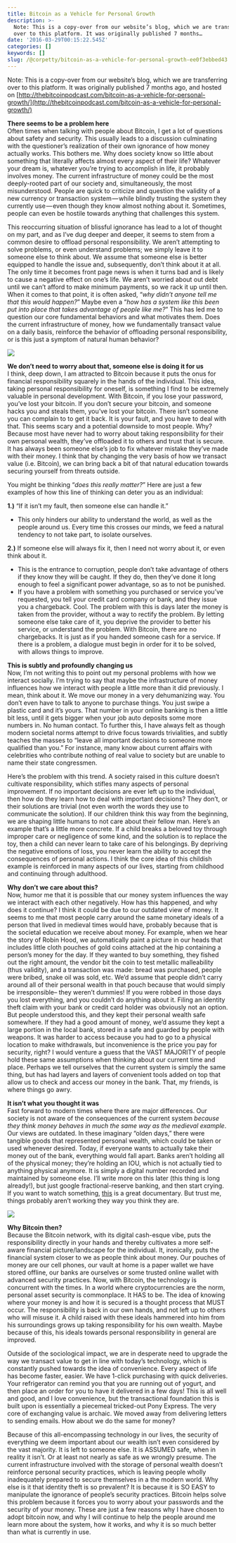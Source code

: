 ```yaml
---
title: Bitcoin as a Vehicle for Personal Growth
description: >-
  Note: This is a copy-over from our website’s blog, which we are transferring
  over to this platform. It was originally published 7 months…
date: '2016-03-29T00:15:22.545Z'
categories: []
keywords: []
slug: /@corpetty/bitcoin-as-a-vehicle-for-personal-growth-ee0f3ebbed43
---
```


Note: This is a copy-over from our website’s blog, which we are transferring over to this platform. It was originally published 7 months ago, and hosted on [http://thebitcoinpodcast.com/bitcoin-as-a-vehicle-for-personal-growth/](http://thebitcoinpodcast.com/bitcoin-as-a-vehicle-for-personal-growth/)

**There seems to be a problem here**  
Often times when talking with people about Bitcoin, I get a lot of questions about safety and security. This usually leads to a discussion culminating with the questioner’s realization of their own ignorance of how money actually works. This bothers me. Why does society know so little about something that literally affects almost every aspect of their life? Whatever your dream is, whatever you’re trying to accomplish in life, it probably involves money. The current infrastructure of money could be the most deeply-rooted part of our society and, simultaneously, the most misunderstood. People are quick to criticize and question the validity of a new currency or transaction system — while blindly trusting the system they currently use — even though they know almost nothing about it. Sometimes, people can even be hostile towards anything that challenges this system.

This reoccurring situation of blissful ignorance has lead to a lot of thought on my part, and as I’ve dug deeper and deeper, it seems to stem from a common desire to offload personal responsibility. We aren’t attempting to solve problems, or even understand problems; we simply leave it to someone else to think about. We assume that someone else is better equipped to handle the issue and, subsequently, don’t think about it at all. The only time it becomes front page news is when it turns bad and is likely to cause a negative effect on one’s life. We aren’t worried about out debt until we can’t afford to make minimum payments, so we rack it up until then. When it comes to that point, it is often asked, “_why didn’t anyone tell me that this would happen?_” Maybe even a “_how has a system like this been put into place that takes advantage of people like me?_” This has led me to question our core fundamental behaviors and what motivates them. Does the current infrastructure of money, how we fundamentally transact value on a daily basis, reinforce the behavior of offloading personal responsibility, or is this just a symptom of natural human behavior?

![](/home/petty/Downloads/medium-export/posts/md_1632507099173/img/0__KKYeLrGaEQ3c4ZJD.)

**We don’t need to worry about that, someone else is doing it for us**  
I think, deep down, I am attracted to Bitcoin because it puts the onus for financial responsibility squarely in the hands of the individual. This idea, taking personal responsibility for oneself, is something I find to be extremely valuable in personal development. With Bitcoin, if you lose your password, you’ve lost your bitcoin. If you don’t secure your bitcoin, and someone hacks you and steals them, you’ve lost your bitcoin. There isn’t someone you can complain to to get it back. It is your fault, and you have to deal with that. This seems scary and a potential downside to most people. Why? Because most have never had to worry about taking responsibility for their own personal wealth, they’ve offloaded it to others and trust that is secure. It has always been someone else’s job to fix whatever mistake they’ve made with their money. I think that by changing the very basis of how we transact value (i.e. Bitcoin), we can bring back a bit of that natural education towards securing yourself from threats outside.

You might be thinking “_does this really matter?_” Here are just a few examples of how this line of thinking can deter you as an individual:

**1.)** “If it isn’t my fault, then someone else can handle it.”

*   This only hinders our ability to understand the world, as well as the people around us. Every time this crosses our minds, we feed a natural tendency to not take part, to isolate ourselves.

**2.)** If someone else will always fix it, then I need not worry about it, or even think about it.

*   This is the entrance to corruption, people don’t take advantage of others if they know they will be caught. If they do, then they’ve done it long enough to feel a significant power advantage, so as to not be punished.
*   If you have a problem with something you purchased or service you’ve requested, you tell your credit card company or bank, and they issue you a chargeback. Cool. The problem with this is days later the money is taken from the provider, without a way to rectify the problem. By letting someone else take care of it, you deprive the provider to better his service, or understand the problem. With Bitcoin, there are no chargebacks. It is just as if you handed someone cash for a service. If there is a problem, a dialogue must begin in order for it to be solved, with allows things to improve.

**This is subtly and profoundly changing us**  
Now, I’m not writing this to point out my personal problems with how we interact socially. I’m trying to say that maybe the infrastructure of money influences how we interact with people a little more than it did previously. I mean, think about it. We move our money in a very dehumanizing way. You don’t even have to talk to anyone to purchase things. You just swipe a plastic card and it’s yours. That number in your online banking is then a little bit less, until it gets bigger when your job auto deposits some more numbers in. No human contact. To further this, I have always felt as though modern societal norms attempt to drive focus towards trivialities, and subtly teaches the masses to “leave all important decisions to someone more qualified than you.” For instance, many know about current affairs with celebrities who contribute nothing of real value to society but are unable to name their state congressmen.

Here’s the problem with this trend. A society raised in this culture doesn’t cultivate responsibility, which stifles many aspects of personal improvement. If no important decisions are ever left up to the individual, then how do they learn how to deal with important decisions? They don’t, or their solutions are trivial (not even worth the words they use to communicate the solution). If our children think this way from the beginning, we are shaping little humans to not care about their fellow man. Here’s an example that’s a little more concrete. If a child breaks a beloved toy through improper care or negligence of some kind, and the solution is to replace the toy, then a child can never learn to take care of his belongings. By depriving the negative emotions of loss, you never learn the ability to accept the consequences of personal actions. I think the core idea of this childish example is reinforced in many aspects of our lives, starting from childhood and continuing through adulthood.

**Why don’t we care about this?**  
Now, humor me that it is possible that our money system influences the way we interact with each other negatively. How has this happened, and why does it continue? I think it could be due to our outdated view of money. It seems to me that most people carry around the same monetary ideals of a person that lived in medieval times would have, probably because that is the societal education we receive about money. For example, when we hear the story of Robin Hood, we automatically paint a picture in our heads that includes little cloth pouches of gold coins attached at the hip containing a person’s money for the day. If they wanted to buy something, they fished out the right amount, the vendor bit the coin to test metallic malleability (thus validity), and a transaction was made: bread was purchased, people were bribed, snake oil was sold, etc. We’d assume that people didn’t carry around all of their personal wealth in that pouch because that would simply be irresponsible– they weren’t dummies! If you were robbed in those days you lost everything, and you couldn’t do anything about it. Filing an identity theft claim with your bank or credit card holder was obviously not an option. But people understood this, and they kept their personal wealth safe somewhere. If they had a good amount of money, we’d assume they kept a large portion in the local bank, stored in a safe and guarded by people with weapons. It was harder to access because you had to go to a physical location to make withdrawals, but inconvenience is the price you pay for security, right? I would venture a guess that the VAST MAJORITY of people hold these same assumptions when thinking about our current time and place. Perhaps we tell ourselves that the current system is simply the same thing, but has had layers and layers of convenient tools added on top that allow us to check and access our money in the bank. That, my friends, is where things go awry.

**It isn’t what you thought it was**  
Fast forward to modern times where there are major differences. Our society is not aware of the consequences of the current system _because they think money behaves in much the same way as the medieval example_. Our views are outdated. In these imaginary “olden days,” there were tangible goods that represented personal wealth, which could be taken or used whenever desired. Today, if everyone wants to actually take their money out of the bank, everything would fall apart. Banks aren’t holding all of the physical money; they’re holding an IOU, which is not actually tied to anything physical anymore. It is simply a digital number recorded and maintained by someone else. I’ll write more on this later (this thing is long already!), but just google fractional-reserve banking, and then start crying. If you want to watch something, [this](https://theendofmoneyasweknowit.wordpress.com/) is a great documentary. But trust me, things probably aren’t working they way you think they are.

![](/home/petty/Downloads/medium-export/posts/md_1632507099173/img/0__fYa4yRlAcGeofulm.)

**Why Bitcoin then?**  
Because the Bitcoin network, with its digital cash-esque vibe, puts the responsibility directly in your hands and thereby cultivates a more self-aware financial picture/landscape for the individual. It, ironically, puts the financial system closer to we as people think about money. Our pouches of money are our cell phones, our vault at home is a paper wallet we have stored offline, our banks are ourselves or some trusted online wallet with advanced security practices. Now, with Bitcoin, the technology is concurrent with the times. In a world where cryptocurrencies are the norm, personal asset security is commonplace. It HAS to be. The idea of knowing where your money is and how it is secured is a thought process that MUST occur. The responsibility is back in our own hands, and not left up to others who will misuse it. A child raised with these ideals hammered into him from his surroundings grows up taking responsibility for his own wealth. Maybe because of this, his ideals towards personal responsibility in general are improved.

Outside of the sociological impact, we are in desperate need to upgrade the way we transact value to get in line with today’s technology, which is constantly pushed towards the idea of convenience. Every aspect of life has become faster, easier. We have 1-click purchasing with quick deliveries. Your refrigerator can remind you that you are running out of yogurt, and then place an order for you to have it delivered in a few days! This is all well and good, and I love convenience, but the transactional foundation this is built upon is essentially a piecemeal tricked-out Pony Express. The very core of exchanging value is archaic. We moved away from delivering letters to sending emails. How about we do the same for money?

Because of this all-encompassing technology in our lives, the security of everything we deem important about our wealth isn’t even considered by the vast majority. It is left to someone else. It is ASSUMED safe, when in reality it isn’t. Or at least not nearly as safe as we wrongly presume. The current infrastructure involved with the storage of personal wealth doesn’t reinforce personal security practices, which is leaving people wholly inadequately prepared to secure themselves in a the modern world. Why else is it that identity theft is so prevalent? It is because it is SO EASY to manipulate the ignorance of people’s security practices. Bitcoin helps solve this problem because it forces you to worry about your passwords and the security of your money. These are just a few reasons why I have chosen to adopt bitcoin now, and why I will continue to help the people around me learn more about the system, how it works, and why it is so much better than what is currently in use.